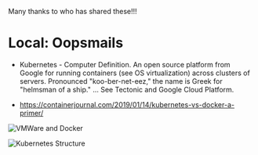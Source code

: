 Many thanks to who has shared these!!!

# Local: Oopsmails

- Kubernetes - Computer Definition. An open source platform from Google for running containers (see OS virtualization) across clusters of servers. Pronounced "koo-ber-net-eez," the name is Greek for "helmsman of a ship." ... See Tectonic and Google Cloud Platform.

- https://containerjournal.com/2019/01/14/kubernetes-vs-docker-a-primer/ 

![VMWare and Docker](https://bdlguu0syu1idj5d2b4m53mv-wpengine.netdna-ssl.com/wp-content/uploads/2019/01/KubernetesDockerpic1.png)

![Kubernetes Structure](https://bdlguu0syu1idj5d2b4m53mv-wpengine.netdna-ssl.com/wp-content/uploads/2019/01/KubernetesDockerpic2.png)



















